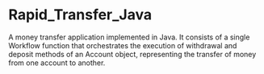 # Rapid_Transfer_Java
A money transfer application implemented in Java. It consists of a single Workflow function that orchestrates the execution of withdrawal and deposit methods of an Account object, representing the transfer of money from one account to another.

